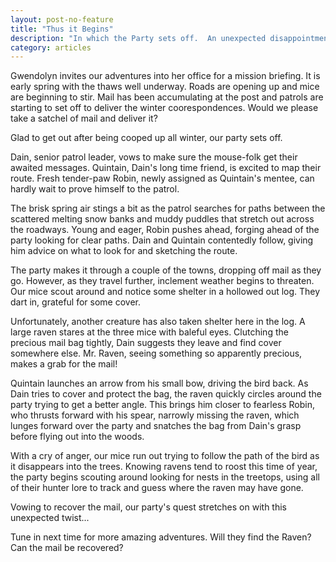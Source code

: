 ```yaml
---
layout: post-no-feature
title: "Thus it Begins"
description: "In which the Party sets off.  An unexpected disappointment."
category: articles
---
```


Gwendolyn invites our adventures into her office for a mission briefing.  It is early spring
with the thaws well underway.  Roads are opening up and mice are beginning to stir.  Mail
has been accumulating at the post and patrols are starting to set off to deliver the winter
coorespondences.  Would we please take a satchel of mail and deliver it?

Glad to get out after being cooped up all winter, our party sets off.

Dain, senior patrol leader, vows to make sure the mouse-folk get their awaited messages. Quintain, Dain's
long time friend, is excited to map their route.  Fresh tender-paw Robin, newly assigned as Quintain's
mentee, can hardly wait to prove himself to the patrol.

The brisk spring air stings a bit as the patrol searches for paths between the scattered melting snow banks
and muddy puddles that stretch out across the roadways.  Young and eager, Robin pushes ahead, forging
ahead of the party looking for clear paths.  Dain and Quintain contentedly follow, giving him advice
on what to look for and sketching the route.

The party makes it through a couple of the towns, dropping off mail as they go.  However, as they travel
further, inclement weather begins to threaten.  Our mice scout around and notice some shelter in a
hollowed out log.  They dart in, grateful for some cover.

Unfortunately, another creature has also taken shelter here in the log.  A large raven stares at
the three mice with baleful eyes.  Clutching the precious mail bag tightly, Dain suggests they leave
and find cover somewhere else.  Mr. Raven, seeing something so apparently precious, makes a grab
for the mail!

Quintain launches an arrow from his small bow, driving the bird back.  As Dain tries to cover and protect
the bag, the raven quickly circles around the party trying to get a better angle.  This brings him closer
to fearless Robin, who thrusts forward with his spear, narrowly missing the raven, which lunges forward
over the party and snatches the bag from Dain's grasp before flying out into the woods.

With a cry of anger, our mice run out trying to follow the path of the bird as it disappears into the trees.
Knowing ravens tend to roost this time of year, the party begins scouting around looking for nests
in the treetops, using all of their hunter lore to track and guess where the raven may have gone.

Vowing to recover the mail, our party's quest stretches on with this unexpected twist...

Tune in next time for more amazing adventures.  Will they find the Raven?  Can the mail be recovered?


